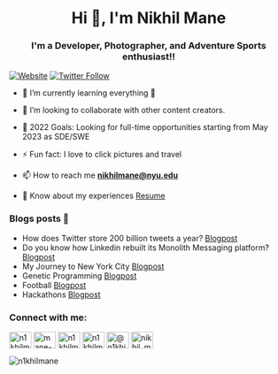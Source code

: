 



<!--### Hi there, I'm Nikhil 👋

[![Website](https://img.shields.io/website?label=nikhilmane.com&style=for-the-badge&url=https%3A%2F%2Fnikhilmane.com)](https://nikhilmane.com)
[![Twitter Follow](https://img.shields.io/twitter/follow/n1khilmane?color=1DA1F2&logo=twitter&style=for-the-badge)](https://twitter.com/n1khilmane)

## I'm a Developer, Photographer, Videographer and Adventure Sports enthusiast!!

- 🔭 I just launched my website: [Portfolio][website]!
- 🌱 I’m currently learning everything 🤣
- 👯 I’m looking to collaborate with other content creators
- 🥅 2021 Goals: Contribute more to Open Source projects
- ⚡ Fun fact: I love to click pictures and play guitar.



### Connect with me:

[<img align="left" alt="nikhilmane.com" width="22px" src="https://raw.githubusercontent.com/iconic/open-iconic/master/svg/globe.svg" />][website]
[<img align="left" alt="codeSTACKr | YouTube" width="22px" src="https://cdn.jsdelivr.net/npm/simple-icons@v3/icons/youtube.svg" />][youtube]
[<img align="left" alt="codeSTACKr | Twitter" width="22px" src="https://cdn.jsdelivr.net/npm/simple-icons@v3/icons/twitter.svg" />][twitter]
[<img align="left" alt="codeSTACKr | LinkedIn" width="22px" src="https://cdn.jsdelivr.net/npm/simple-icons@v3/icons/linkedin.svg" />][linkedin]
[<img align="left" alt="codeSTACKr | Instagram" width="22px" src="https://cdn.jsdelivr.net/npm/simple-icons@v3/icons/instagram.svg" />][instagram]

<br />

### Languages and Tools:

<img align="left" alt="Visual Studio Code" width="26px" src="https://raw.githubusercontent.com/github/explore/80688e429a7d4ef2fca1e82350fe8e3517d3494d/topics/visual-studio-code/visual-studio-code.png" />
<img align="left" alt="HTML5" width="26px" src="https://raw.githubusercontent.com/github/explore/80688e429a7d4ef2fca1e82350fe8e3517d3494d/topics/html/html.png" />
<img align="left" alt="CSS3" width="26px" src="https://raw.githubusercontent.com/github/explore/80688e429a7d4ef2fca1e82350fe8e3517d3494d/topics/css/css.png" />
<img align="left" alt="Sass" width="26px" src="https://raw.githubusercontent.com/github/explore/80688e429a7d4ef2fca1e82350fe8e3517d3494d/topics/sass/sass.png" />
<img align="left" alt="JavaScript" width="26px" src="https://raw.githubusercontent.com/github/explore/80688e429a7d4ef2fca1e82350fe8e3517d3494d/topics/javascript/javascript.png" />
<img align="left" alt="React" width="26px" src="https://raw.githubusercontent.com/github/explore/80688e429a7d4ef2fca1e82350fe8e3517d3494d/topics/react/react.png" />
<img align="left" alt="Gatsby" width="26px" src="https://raw.githubusercontent.com/github/explore/e94815998e4e0713912fed477a1f346ec04c3da2/topics/gatsby/gatsby.png" />
<img align="left" alt="GraphQL" width="26px" src="https://raw.githubusercontent.com/github/explore/80688e429a7d4ef2fca1e82350fe8e3517d3494d/topics/graphql/graphql.png" />
<img align="left" alt="Node.js" width="26px" src="https://raw.githubusercontent.com/github/explore/80688e429a7d4ef2fca1e82350fe8e3517d3494d/topics/nodejs/nodejs.png" />
<img align="left" alt="Deno" width="26px" src="https://raw.githubusercontent.com/github/explore/361e2821e2dea67711cde99c9c40ed357061cf27/topics/deno/deno.png" />
<img align="left" alt="SQL" width="26px" src="https://raw.githubusercontent.com/github/explore/80688e429a7d4ef2fca1e82350fe8e3517d3494d/topics/sql/sql.png" />
<img align="left" alt="MySQL" width="26px" src="https://raw.githubusercontent.com/github/explore/80688e429a7d4ef2fca1e82350fe8e3517d3494d/topics/mysql/mysql.png" />
<img align="left" alt="MongoDB" width="26px" src="https://raw.githubusercontent.com/github/explore/80688e429a7d4ef2fca1e82350fe8e3517d3494d/topics/mongodb/mongodb.png" />
<img align="left" alt="Git" width="26px" src="https://raw.githubusercontent.com/github/explore/80688e429a7d4ef2fca1e82350fe8e3517d3494d/topics/git/git.png" />
<img align="left" alt="GitHub" width="26px" src="https://raw.githubusercontent.com/github/explore/78df643247d429f6cc873026c0622819ad797942/topics/github/github.png" />
<img align="left" alt="Terminal" width="26px" src="https://raw.githubusercontent.com/github/explore/80688e429a7d4ef2fca1e82350fe8e3517d3494d/topics/terminal/terminal.png" />

<br />
<br />

---

<!--### 📺 Latest YouTube Videos

<!-- YOUTUBE:START 
- [7 HOUR React Course, Quantum Computing, and Top CSS Frameworks 🤯 // STACKr News Weekly - Issue 2](https://www.youtube.com/watch?v=z8RAL5f-SF0)
- [Top VS Code Updates | v1.58 Released!! | Tips & Tricks 2021 (Visual Studio Code)](https://www.youtube.com/watch?v=lWC3bSuADRw)
- [AI Copilots, Dinosaurs, and AWS 🤯 // STACKr News Weekly - Issue 1](https://www.youtube.com/watch?v=7kmb7-tFuXM)
- [First Look at GitHub Copilot in VS Code | Just Another AI Programming Tool?](https://www.youtube.com/watch?v=calK4DpJV8A)
- [The Secret Blog Writing Formula That Actually Works](https://www.youtube.com/watch?v=-7ztydZcSgY)
<!-- YOUTUBE:END -->

<!--➡️ [more videos...](https://youtube.com/codestackr)

---

### 📕 Latest Blog Posts

<!-- BLOG-POST-LIST:START
- [How To Pass Application Tracking Systems (ATS) & Get Interviews - Resume Tips for Software Developer](https://dev.to/codestackr/how-to-pass-application-tracking-systems-ats-get-interviews-resume-tips-for-software-developer-4bmo)
- [Microinteractions: Password Validation Animation](https://dev.to/codestackr/microinteractions-password-validation-animation-5629)
- [Notion + YouTube - A Powerful Combination for Productivity](https://dev.to/codestackr/notion-youtube-a-powerful-combination-for-productivity-1def)
- [Regular Expressions (RegEx) Crash Course](https://dev.to/codestackr/regular-expressions-regex-crash-course-248n)
- [Emmet Part 2 - Advanced](https://dev.to/codestackr/emmet-part-2-advanced-4c65)
<!-- BLOG-POST-LIST:END 

➡️ [more blog posts...](https://codestackr.com)

-->

<!--<details>
  <summary>:zap: Recent GitHub Activity</summary>
  
<!--START_SECTION:activity
1. 🗣 Commented on [#1](https://github.com/codeSTACKr/portfolio-sass/issues/1) in [codeSTACKr/portfolio-sass](https://github.com/codeSTACKr/portfolio-sass)
2. 🎉 Merged PR [#1](https://github.com/codeSTACKr/portfolio-sass/pull/1) in [codeSTACKr/portfolio-sass](https://github.com/codeSTACKr/portfolio-sass)
3. 🗣 Commented on [#10](https://github.com/codeSTACKr/codestackr-vscode-theme/issues/10) in [codeSTACKr/codestackr-vscode-theme](https://github.com/codeSTACKr/codestackr-vscode-theme)
4. 🗣 Commented on [#11](https://github.com/codeSTACKr/codestackr-vscode-theme/issues/11) in [codeSTACKr/codestackr-vscode-theme](https://github.com/codeSTACKr/codestackr-vscode-theme)
5. ❌ Closed PR [#1](https://github.com/codeSTACKr/spotify-now-playing/pull/1) in [codeSTACKr/spotify-now-playing](https://github.com/codeSTACKr/spotify-now-playing)
END_SECTION:activity-->

<!--</details>

<details>
  <summary>:zap: GitHub Stats</summary>

  <img align="left" alt="codeSTACKr's GitHub Stats" src="https://github-readme-stats.codestackr.vercel.app/api?username=codeSTACKr&show_icons=true&hide_border=true" />

</details>

[website]: https://nikhilmane.com
[course]: http://vsCodeHero.com
[twitter]: https://twitter.com/n1khilmane
[youtube]: https://youtube.com/codeSTACKr
[instagram]: https://instagram.com/n1khilmane
[linkedin]: https://linkedin.com/in/mane-nikhil -->

<h1 align="center">Hi 👋, I'm Nikhil Mane</h1>
<h3 align="center">I'm a Developer, Photographer, and Adventure Sports enthusiast!!</h3>

<!--<p align="left"> <img src="https://komarev.com/ghpvc/?username=n1khilmane&label=Profile%20views&color=0e75b6&style=flat" alt="n1khilmane" /> </p>

<p align="left"> <a href="https://github.com/ryo-ma/github-profile-trophy"><img src="https://github-profile-trophy.vercel.app/?username=n1khilmane" alt="n1khilmane" /></a> </p>

<p align="left"> <a href="https://twitter.com/n1khilmane" target="blank"><img src="https://img.shields.io/twitter/follow/n1khilmane?logo=twitter&style=for-the-badge" alt="n1khilmane" /></a> </p>-->

[![Website](https://img.shields.io/website?label=nikhilmane.com&style=for-the-badge&url=https%3A%2F%2Fnikhilmane.com)](https://nikhilmane.com)
[![Twitter Follow](https://img.shields.io/twitter/follow/n1khilmane?color=1DA1F2&logo=twitter&style=for-the-badge)](https://twitter.com/n1khilmane)

<!--- 🔭 I just launched my website: [Portfolio][website]!-->

- 🌱 I’m currently learning everything 🤣

- 👯 I’m looking to collaborate with other content creators.

- 🥅 2022 Goals: Looking for full-time opportunities starting from May 2023 as SDE/SWE

- ⚡ Fun fact: I love to click pictures and travel

- 📫 How to reach me **nikhilmane@nyu.edu**

- 📄 Know about my experiences [Resume](https://drive.google.com/file/d/1Fx6PyVOn4Vmt6jEB8xtabt16aaltU9OI/view?usp=sharing)

### Blogs posts 📄 
<!-- BLOG-POST-LIST:START -->
- How does Twitter store 200 billion tweets a year? [Blogpost](https://nikhil-mane.hashnode.dev/how-does-twitter-store-200-billion-tweets-a-year)
- Do you know how Linkedin rebuilt its Monolith Messaging platform? [Blogpost](https://nikhil-mane.hashnode.dev/do-you-know-how-linkedin-rebuilt-its-monolith-messaging-platform)
- My Journey to New York City [Blogpost](https://medium.com/@n1khilmane/my-journey-to-the-new-york-city-60c918f159e4)
- Genetic Programming [Blogpost](https://medium.com/@n1khilmane/genetic-programming-c65362433a68)
- Football [Blogpost](https://medium.com/@n1khilmane/my-football-journey-3fa77956df18)
- Hackathons [Blogpost](https://medium.com/@n1khilmane/hackathons-547539b5f4dd)
<!-- BLOG-POST-LIST:END -->

<h3 align="left">Connect with me:</h3>
<p align="left">
<!--<a href="https://dev.to/nikhilmane" target="blank"><img align="center" src="https://cdn.jsdelivr.net/npm/simple-icons@3.0.1/icons/dev-dot-to.svg" alt="nikhilmane" height="30" width="40" /></a>-->
<a href="https://twitter.com/n1khilmane" target="blank"><img align="center" src="https://raw.githubusercontent.com/rahuldkjain/github-profile-readme-generator/master/src/images/icons/Social/twitter.svg" alt="n1khilmane" height="30" width="40" /></a>
<a href="https://linkedin.com/in/mane-nikhil" target="blank"><img align="center" src="https://raw.githubusercontent.com/rahuldkjain/github-profile-readme-generator/master/src/images/icons/Social/linked-in-alt.svg" alt="mane-nikhil" height="30" width="40" /></a>
<a href="https://fb.com/n1khilmane" target="blank"><img align="center" src="https://raw.githubusercontent.com/rahuldkjain/github-profile-readme-generator/master/src/images/icons/Social/facebook.svg" alt="n1khilmane" height="30" width="40" /></a>
<a href="https://instagram.com/n1khilmane" target="blank"><img align="center" src="https://raw.githubusercontent.com/rahuldkjain/github-profile-readme-generator/master/src/images/icons/Social/instagram.svg" alt="n1khilmane" height="30" width="40" /></a>
<a href="https://medium.com/@n1khilmane" target="blank"><img align="center" src="https://raw.githubusercontent.com/rahuldkjain/github-profile-readme-generator/master/src/images/icons/Social/medium.svg" alt="@n1khilmane" height="30" width="40" /></a>
<a href="https://www.leetcode.com/nikhil_mane" target="blank"><img align="center" src="https://raw.githubusercontent.com/rahuldkjain/github-profile-readme-generator/master/src/images/icons/Social/leet-code.svg" alt="nikhil_mane" height="30" width="40" /></a>
<!--<a href="https://auth.geeksforgeeks.org/user/stillirise" target="blank"><img align="center" src="https://raw.githubusercontent.com/rahuldkjain/github-profile-readme-generator/master/src/images/icons/Social/geeks-for-geeks.svg" alt="stillirise" height="30" width="40" /></a>-->
</p>



<!--<p><img align="left" src="https://github-readme-stats.vercel.app/api/top-langs?username=n1khilmane&show_icons=true&locale=en&layout=compact" alt="n1khilmane" /></p>-->

<!--<p>&nbsp;<img align="center" src="https://github-readme-stats.vercel.app/api?username=n1khilmane&show_icons=true&locale=en" alt="n1khilmane" /></p>-->

<p><img align="center" src="https://github-readme-streak-stats.herokuapp.com/?user=n1khilmane&" alt="n1khilmane" /></p>

[website]: https://nikhilmane.com
[course]: http://vsCodeHero.com
[twitter]: https://twitter.com/n1khilmane
[youtube]: https://youtube.com/codeSTACKr
[instagram]: https://instagram.com/n1khilmane
[linkedin]: https://linkedin.com/in/mane-nikhil 



